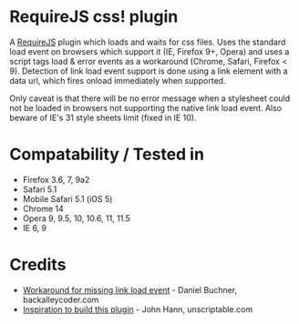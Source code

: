 # RequireJS css! plugin

A [RequireJS][1] plugin which loads and waits for css files. Uses the standard load event on browsers which support it (IE, Firefox 9+, Opera) and uses a script tags load & error events as a workaround (Chrome, Safari, Firefox < 9). Detection of link load event support is done using a link element with a data url, which fires onload immediately when supported.

Only caveat is that there will be no error message when a stylesheet could not be loaded in browsers not supporting the native link load event. Also beware of IE's 31 style sheets limit (fixed in IE 10).

[1]: http://requirejs.org/

# Compatability / Tested in

* Firefox 3.6, 7, 9a2
* Safari 5.1
* Mobile Safari 5.1 (iOS 5)
* Chrome 14
* Opera 9, 9.5, 10, 10.6, 11, 11.5
* IE 6, 9

# Credits

* [Workaround for missing link load event][1] - Daniel Buchner, backalleycoder.com
* [Inspiration to build this plugin][2] - John Hann, unscriptable.com

[1]: http://www.backalleycoder.com/2011/03/20/link-tag-css-stylesheet-load-event/
[2]: https://github.com/unscriptable/curl/blob/master/src/curl/plugin/css.js
